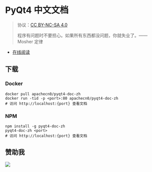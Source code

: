 # PyQt4 中文文档

> 协议：[CC BY-NC-SA 4.0](http://creativecommons.org/licenses/by-nc-sa/4.0/)
> 
> 程序有问题时不要担心。如果所有东西都没问题，你就失业了。——Mosher 定律

* [在线阅读](https://pyqt4.flygon.net)
## 下载

### Docker

```
docker pull apachecn0/pyqt4-doc-zh
docker run -tid -p <port>:80 apachecn0/pyqt4-doc-zh
# 访问 http://localhost:{port} 查看文档
```

### NPM

```
npm install -g pyqt4-doc-zh
pyqt4-doc-zh <port>
# 访问 http://localhost:{port} 查看文档
```

## 赞助我

![](https://img-blog.csdnimg.cn/20200112005920729.png)

